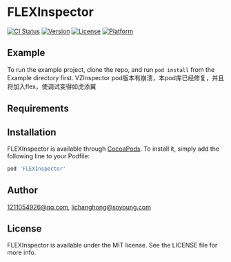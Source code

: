 # FLEXInspector

[![CI Status](https://img.shields.io/travis/1211054926@qq.com/FLEXInspector.svg?style=flat)](https://travis-ci.org/1211054926@qq.com/FLEXInspector)
[![Version](https://img.shields.io/cocoapods/v/FLEXInspector.svg?style=flat)](https://cocoapods.org/pods/FLEXInspector)
[![License](https://img.shields.io/cocoapods/l/FLEXInspector.svg?style=flat)](https://cocoapods.org/pods/FLEXInspector)
[![Platform](https://img.shields.io/cocoapods/p/FLEXInspector.svg?style=flat)](https://cocoapods.org/pods/FLEXInspector)

## Example

To run the example project, clone the repo, and run `pod install` from the Example directory first.
VZInspector pod版本有崩溃，本pod库已经修复，并且将加入flex，使调试变得如虎添翼

## Requirements

## Installation

FLEXInspector is available through [CocoaPods](https://cocoapods.org). To install
it, simply add the following line to your Podfile:

```ruby
pod 'FLEXInspector'
```

## Author

1211054926@qq.com, lichanghong@soyoung.com

## License

FLEXInspector is available under the MIT license. See the LICENSE file for more info.
